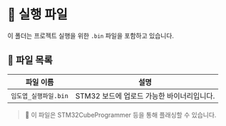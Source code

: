 # 🔧 실행 파일

이 폴더는 프로젝트 실행을 위한 `.bin` 파일을 포함하고 있습니다.

## 📌 파일 목록

| 파일 이름             | 설명                          |
|----------------------|-------------------------------|
| `임도엽_실행파일.bin` | STM32 보드에 업로드 가능한 바이너리입니다. |

> 📎 이 파일은 STM32CubeProgrammer 등을 통해 플래싱할 수 있습니다.
